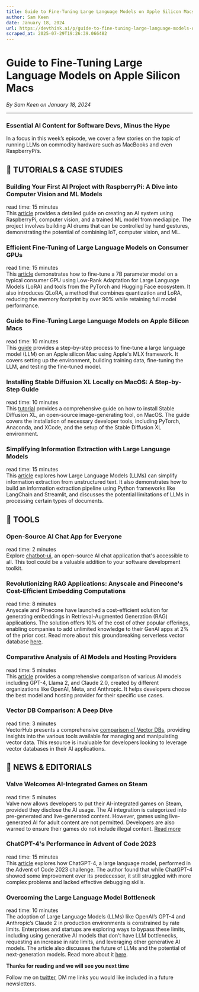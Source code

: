 ```yaml
---
title: Guide to Fine-Tuning Large Language Models on Apple Silicon Macs
author: Sam Keen
date: January 18, 2024
url: https://devthink.ai/p/guide-to-fine-tuning-large-language-models-on-apple-silicon-macs
scraped_at: 2025-07-29T19:26:39.066482
---
```


# Guide to Fine-Tuning Large Language Models on Apple Silicon Macs

*By Sam Keen on January 18, 2024*

---

### **Essential AI Content for Software Devs,** **Minus the Hype**

In a focus in this week’s episode, we cover a few stories on the topic of running LLMs on commodity hardware such as MacBooks and even RaspberryPi’s.



## 📖 **TUTORIALS & CASE STUDIES**

### Building Your First AI Project with RaspberryPi: A Dive into Computer Vision and ML Models

read time: 15 minutes  
This [article]("https://pub.towardsai.net/build-your-first-ai-project-with-a-raspberrypi-an-introduction-to-computer-vision-and-ml-models-wit-5972ebe63e61") provides a detailed guide on creating an AI system using RaspberryPi, computer vision, and a trained ML model from mediapipe. The project involves building AI drums that can be controlled by hand gestures, demonstrating the potential of combining IoT, computer vision, and ML.



### Efficient Fine-Tuning of Large Language Models on Consumer GPUs

read time: 15 minutes  
This [article]("https://pytorch.org/blog/finetune-llms/") demonstrates how to fine-tune a 7B parameter model on a typical consumer GPU using Low-Rank Adaptation for Large Language Models (LoRA) and tools from the PyTorch and Hugging Face ecosystem. It also introduces QLoRA, a method that combines quantization and LoRA, reducing the memory footprint by over 90% while retaining full model performance.

### Guide to Fine-Tuning Large Language Models on Apple Silicon Macs

read time: 10 minutes  
This [guide]("https://apeatling.com/articles/simple-guide-to-local-llm-fine-tuning-on-a-mac-with-mlx/") provides a step-by-step process to fine-tune a large language model (LLM) on an Apple silicon Mac using Apple's MLX framework. It covers setting up the environment, building training data, fine-tuning the LLM, and testing the fine-tuned model.

### Installing Stable Diffusion XL Locally on MacOS: A Step-by-Step Guide

read time: 10 minutes  
This [tutorial]("https://www.ded.ai/p/sdxl") provides a comprehensive guide on how to install Stable Diffusion XL, an open-source image-generating tool, on MacOS. The guide covers the installation of necessary developer tools, including PyTorch, Anaconda, and XCode, and the setup of the Stable Diffusion XL environment.

### Simplifying Information Extraction with Large Language Models

read time: 15 minutes  
This [article]("https://pub.towardsai.net/demystifying-information-extraction-using-llm-f1a551f01f66") explores how Large Language Models (LLMs) can simplify information extraction from unstructured text. It also demonstrates how to build an information extraction pipeline using Python frameworks like LangChain and Streamlit, and discusses the potential limitations of LLMs in processing certain types of documents.

##

## 🧰 **TOOLS**

### Open-Source AI Chat App for Everyone

read time: 2 minutes  
Explore [chatbot-ui]("https://github.com/mckaywrigley/chatbot-ui"), an open-source AI chat application that's accessible to all. This tool could be a valuable addition to your software development toolkit.



### Revolutionizing RAG Applications: Anyscale and Pinecone's Cost-Efficient Embedding Computations

read time: 8 minutes  
Anyscale and Pinecone have launched a cost-efficient solution for generating embeddings in Retrieval-Augmented Generation (RAG) applications. The solution offers 10% of the cost of other popular offerings, enabling companies to add unlimited knowledge to their GenAI apps at 2% of the prior cost. Read more about this groundbreaking serverless vector database [here]("https://www.anyscale.com/blog/rag-at-scale-10x-cheaper-embedding-computations-with-anyscale-and-pinecone").

### Comparative Analysis of AI Models and Hosting Providers

read time: 5 minutes  
This [article]("https://artificialanalysis.ai/") provides a comprehensive comparison of various AI models including GPT-4, Llama 2, and Claude 2.0, created by different organizations like OpenAI, Meta, and Anthropic. It helps developers choose the best model and hosting provider for their specific use cases.



### Vector DB Comparison: A Deep Dive

read time: 3 minutes  
VectorHub presents a comprehensive [comparison of Vector DBs]("https://vdbs.superlinked.com/"), providing insights into the various tools available for managing and manipulating vector data. This resource is invaluable for developers looking to leverage vector databases in their AI applications.

## 📰 **NEWS & EDITORIALS**

### Valve Welcomes AI-Integrated Games on Steam

read time: 5 minutes  
Valve now allows developers to put their AI-integrated games on Steam, provided they disclose the AI usage. The AI integration is categorized into pre-generated and live-generated content. However, games using live-generated AI for adult content are not permitted. Developers are also warned to ensure their games do not include illegal content. [Read more]("https://arstechnica.com/gaming/2024/01/valve-most-games-made-with-ai-tools-are-now-welcome-on-steam/")

### ChatGPT-4's Performance in Advent of Code 2023

read time: 15 minutes  
This [article]("https://www.themotte.org/post/797/chatgpt-vs-advent-of-code") explores how ChatGPT-4, a large language model, performed in the Advent of Code 2023 challenge. The author found that while ChatGPT-4 showed some improvement over its predecessor, it still struggled with more complex problems and lacked effective debugging skills.

### Overcoming the Large Language Model Bottleneck

read time: 10 minutes  
The adoption of Large Language Models (LLMs) like OpenAI’s GPT-4 and Anthropic’s Claude 2 in production environments is constrained by rate limits. Enterprises and startups are exploring ways to bypass these limits, including using generative AI models that don’t have LLM bottlenecks, requesting an increase in rate limits, and leveraging other generative AI models. The article also discusses the future of LLMs and the potential of next-generation models. Read more about it [here]("https://www.infoworld.com/article/3712300/the-biggest-bottleneck-in-a-large-language-model.amp.html").

**Thanks for reading and we will see you next time**

Follow me on [twitter]("https://twitter.com/devthinkai"), DM me links you would like included in a future newsletters.

